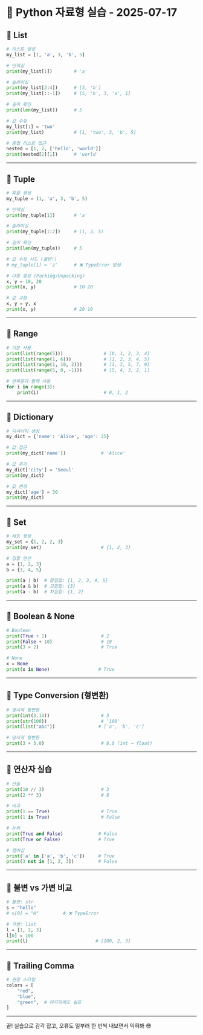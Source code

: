 # 🐍 Python 자료형 실습 - 2025-07-17

## 📌 List

```python
# 리스트 생성
my_list = [1, 'a', 3, 'b', 5]

# 인덱싱
print(my_list[1])        # 'a'

# 슬라이싱
print(my_list[2:4])      # [3, 'b']
print(my_list[::-1])     # [5, 'b', 3, 'a', 1]

# 길이 확인
print(len(my_list))      # 5

# 값 수정
my_list[1] = 'two'
print(my_list)           # [1, 'two', 3, 'b', 5]

# 중첩 리스트 접근
nested = [1, 2, ['hello', 'world']]
print(nested[2][1])      # 'world'
```

---

## 📌 Tuple

```python
# 튜플 생성
my_tuple = (1, 'a', 3, 'b', 5)

# 인덱싱
print(my_tuple[1])       # 'a'

# 슬라이싱
print(my_tuple[::2])     # (1, 3, 5)

# 길이 확인
print(len(my_tuple))     # 5

# 값 수정 시도 (불변!)
# my_tuple[1] = 'z'      # ❌ TypeError 발생

# 다중 할당 (Packing/Unpacking)
x, y = 10, 20
print(x, y)              # 10 20

# 값 교환
x, y = y, x
print(x, y)              # 20 10
```

---

## 📌 Range

```python
# 기본 사용
print(list(range(5)))               # [0, 1, 2, 3, 4]
print(list(range(1, 6)))            # [1, 2, 3, 4, 5]
print(list(range(1, 10, 2)))        # [1, 3, 5, 7, 9]
print(list(range(5, 0, -1)))        # [5, 4, 3, 2, 1]

# 반복문과 함께 사용
for i in range(3):
    print(i)                        # 0, 1, 2
```

---

## 📌 Dictionary

```python
# 딕셔너리 생성
my_dict = {'name': 'Alice', 'age': 25}

# 값 접근
print(my_dict['name'])             # 'Alice'

# 값 추가
my_dict['city'] = 'Seoul'
print(my_dict)

# 값 변경
my_dict['age'] = 30
print(my_dict)
```

---

## 📌 Set

```python
# 세트 생성
my_set = {1, 2, 2, 3}
print(my_set)                      # {1, 2, 3}

# 집합 연산
a = {1, 2, 3}
b = {3, 4, 5}

print(a | b)  # 합집합: {1, 2, 3, 4, 5}
print(a & b)  # 교집합: {3}
print(a - b)  # 차집합: {1, 2}
```

---

## 📌 Boolean & None

```python
# Boolean
print(True + 1)                    # 2
print(False + 10)                  # 10
print(3 > 2)                       # True

# None
x = None
print(x is None)                  # True
```

---

## 📌 Type Conversion (형변환)

```python
# 명시적 형변환
print(int(3.14))                   # 3
print(str(100))                    # '100'
print(list("abc"))                # ['a', 'b', 'c']

# 암시적 형변환
print(3 + 5.0)                     # 8.0 (int → float)
```

---

## 📌 연산자 실습

```python
# 산술
print(10 // 3)                     # 3
print(2 ** 3)                      # 8

# 비교
print(1 == True)                   # True
print(1 is True)                   # False

# 논리
print(True and False)             # False
print(True or False)              # True

# 멤버십
print('a' in ['a', 'b', 'c'])     # True
print(3 not in [1, 2, 3])         # False
```

---

## 📌 불변 vs 가변 비교

```python
# 불변: str
s = "hello"
# s[0] = "H"         # ❌ TypeError

# 가변: list
l = [1, 2, 3]
l[0] = 100
print(l)                         # [100, 2, 3]
```

---

## 📌 Trailing Comma

```python
# 권장 스타일
colors = [
    "red",
    "blue",
    "green",  # 마지막에도 쉼표
]
```

---

끝! 실습으로 감각 잡고, 오류도 일부러 한 번씩 내보면서 익혀봐 😎  
